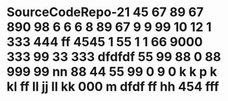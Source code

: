 # SourceCodeRepo-21 45 67 89 67 890 98 6 6 6 8 89 67 9 9 99 10 12 1   333 444 ff 4545 1 55 1 1 66 9000 333 99 33 333 dfdfdf 55 99 88 0 88 999 99 nn 88 44 55 99 0 9 0 k k p k kl ff ll jj ll kk 000 m dfdf ff hh 454 fff

